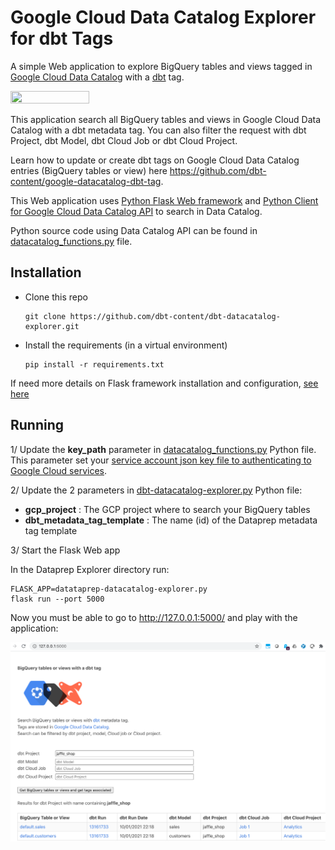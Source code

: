 # Google Cloud Data Catalog Explorer for dbt Tags


A simple Web application to explore BigQuery tables and views tagged in [Google Cloud Data Catalog](https://cloud.google.com/data-catalog/) with a [dbt](https://www.getdbt.com/) tag.

<img src="https://github.com/victorcouste/dataprep-datacatalog-explorer/blob/master/static/dbt_datacatalog_explorer.png" width="50%" height="50%">

This application search all BigQuery tables and views in Google Cloud Data Catalog with a dbt metadata tag. You can also filter the request with dbt Project, dbt Model, dbt Cloud Job or dbt Cloud Project.

Learn how to update or create dbt tags on Google Cloud Data Catalog entries (BigQuery tables or view) here https://github.com/dbt-content/google-datacatalog-dbt-tag.

This Web application uses <a href="https://flask.palletsprojects.com/" target="_blank">Python Flask Web framework</a> and <a href="https://googleapis.dev/python/datacatalog/latest/index.html#" target="_blank">Python Client for Google Cloud Data Catalog API</a> to search in Data Catalog.

Python source code using Data Catalog API can be found in [datacatalog_functions.py](https://github.com/dbt-content/dbt-datacatalog-explorer/blob/master/datacatalog_functions.py) file.

## Installation

* Clone this repo

      git clone https://github.com/dbt-content/dbt-datacatalog-explorer.git
      
* Install the requirements (in a virtual environment)

      pip install -r requirements.txt

If need more details on Flask framework installation and configuration, [see here](https://flask.palletsprojects.com/en/1.1.x/installation/)

## Running

1/ Update the **key_path** parameter in [datacatalog_functions.py](https://github.com/dbt-content/dbt-datacatalog-explorer/blob/master/datacatalog_functions.py) Python file. This parameter set your <a href="https://googleapis.dev/python/google-api-core/latest/auth.html#service-accounts" target="_blank">service account json key file to authenticating to Google Cloud services</a>.

2/ Update the 2 parameters in [dbt-datacatalog-explorer.py](https://github.com/dbt-content/dbt-datacatalog-explorer/blob/master/dbt-datacatalog-explorer.py) Python file:

* **gcp_project**  : The GCP project where to search your BigQuery tables
* **dbt_metadata_tag_template** : The name (id) of the Dataprep metadata tag template

3/ Start the Flask Web app

In the Dataprep Explorer directory run:
```shell script
FLASK_APP=datataprep-datacatalog-explorer.py
flask run --port 5000
```
  
Now you must be able to go to http://127.0.0.1:5000/ and play with the application:
  
  ![alt tag](https://github.com/dbt-content/dbt-datacatalog-explorer/blob/master/Search_BigQuery_objects_with_dbt_Metadata_Tag.png)
